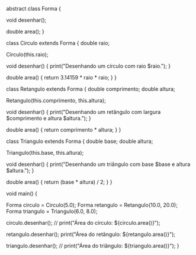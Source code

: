 abstract class Forma {
 
  void desenhar();
  
  double area();
}


class Circulo extends Forma {
  double raio;

  Circulo(this.raio);

  void desenhar() {
    print("Desenhando um círculo com raio $raio.");
  }

  double area() {
    return 3.14159 * raio * raio;
  }
}

class Retangulo extends Forma {
  double comprimento;
  double altura;

  Retangulo(this.comprimento, this.altura);

  void desenhar() {
    print("Desenhando um retângulo com largura $comprimento e altura $altura.");
  }

  double area() {
    return comprimento * altura;
  }
}

class Triangulo extends Forma {
  double base;
  double altura;

  Triangulo(this.base, this.altura);

  
  void desenhar() {
    print("Desenhando um triângulo com base $base e altura $altura.");
  }

  double area() {
    return (base * altura) / 2;
  }
}

void main() {
  
  Forma circulo = Circulo(5.0);
  Forma retangulo = Retangulo(10.0, 20.0);
  Forma triangulo = Triangulo(6.0, 8.0);

  circulo.desenhar(); // 
  print("Área do círculo: ${circulo.area()}"); 

  retangulo.desenhar(); 
  print("Área do retângulo: ${retangulo.area()}"); 

  triangulo.desenhar(); // 
  print("Área do triângulo: ${triangulo.area()}"); 
}
